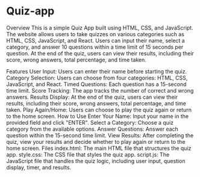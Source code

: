 # Quiz-app
Overview
This is a simple Quiz App built using HTML, CSS, and JavaScript. The website allows users to take quizzes on various categories such as HTML, CSS, JavaScript, and React. Users can input their name, select a category, and answer 10 questions within a time limit of 15 seconds per question. At the end of the quiz, users can view their results, including their score, wrong answers, total percentage, and time taken.

Features
User Input: Users can enter their name before starting the quiz.
Category Selection: Users can choose from four categories: HTML, CSS, JavaScript, and React.
Timed Questions: Each question has a 15-second time limit.
Score Tracking: The app tracks the number of correct and wrong answers.
Results Display: At the end of the quiz, users can view their results, including their score, wrong answers, total percentage, and time taken.
Play Again/Home: Users can choose to play the quiz again or return to the home screen.
How to Use
Enter Your Name: Input your name in the provided field and click "ENTER".
Select a Category: Choose a quiz category from the available options.
Answer Questions: Answer each question within the 15-second time limit.
View Results: After completing the quiz, view your results and decide whether to play again or return to the home screen.
Files
index.html: The main HTML file that structures the quiz app.
style.css: The CSS file that styles the quiz app.
script.js: The JavaScript file that handles the quiz logic, including user input, question display, timer, and results.

